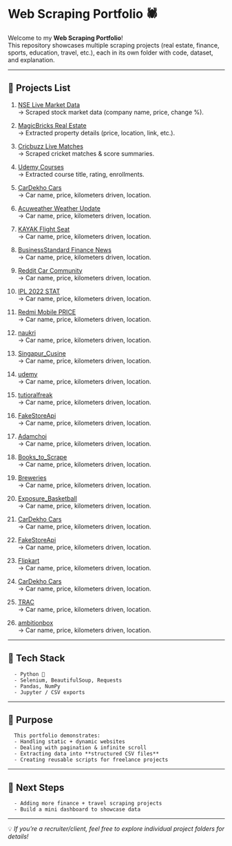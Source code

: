 # Web Scraping Portfolio 🕷️

Welcome to my **Web Scraping Portfolio**!  
This repository showcases multiple scraping projects (real estate, finance, sports, education, travel, etc.), each in its own folder with code, dataset, and explanation.

---

## 📌 Projects List
      
1. [NSE Live Market Data](./NSE/)  
   → Scraped stock market data (company name, price, change %).

2. [MagicBricks Real Estate](./magic_bricks/)  
   → Extracted property details (price, location, link, etc.).

3. [Cricbuzz Live Matches](./cricbuzz/)  
   → Scraped cricket matches & score summaries.

4. [Udemy Courses](./udemy/)  
   → Extracted course title, rating, enrollments.

5. [CarDekho Cars](./CarDekho/)  
   → Car name, price, kilometers driven, location.

5. [Acuweather Weather Update](./ACUWEATER/)  
   → Car name, price, kilometers driven, location.

5. [KAYAK Flight Seat](./CarDekho/)  
   → Car name, price, kilometers driven, location.

5. [BusinessStandard Finance News](./CarDekho/)  
   → Car name, price, kilometers driven, location.

5. [Reddit Car Community](./CarDekho/)  
   → Car name, price, kilometers driven, location.

5. [IPL 2022 STAT](./CarDekho/)  
   → Car name, price, kilometers driven, location.

5. [Redmi Mobile PRICE](./CarDekho/)  
   → Car name, price, kilometers driven, location.

5. [naukri](./naukri/)  
   → Car name, price, kilometers driven, location.

5. [Singapur_Cusine](./CarDekho/)  
   → Car name, price, kilometers driven, location.

5. [udemy](./CarDekho/)  
   → Car name, price, kilometers driven, location.

5. [tutioralfreak](./CarDekho/)  
   → Car name, price, kilometers driven, location.

5. [FakeStoreApi](./FakeStoreApi/)  
   → Car name, price, kilometers driven, location.

5. [Adamchoi](./Adamchoi/)  
   → Car name, price, kilometers driven, location.

5. [Books_to_Scrape](./Books_to_Scrape/)  
   → Car name, price, kilometers driven, location.

5. [Breweries](./Breweries/)  
   → Car name, price, kilometers driven, location.

5. [Exposure_Basketball](./Exposure_Basketball/)  
   → Car name, price, kilometers driven, location.

5. [CarDekho Cars](./CarDekho/)  
   → Car name, price, kilometers driven, location.
   
5. [FakeStoreApi](./FakeStoreApi/)  
   → Car name, price, kilometers driven, location.

5. [Flipkart](./Flipkart/)  
   → Car name, price, kilometers driven, location.

5. [CarDekho Cars](./CarDekho/)  
   → Car name, price, kilometers driven, location.

5. [TRAC](./TRAC/)  
   → Car name, price, kilometers driven, location.

5. [ambitionbox](./ambitionbox/)  
   → Car name, price, kilometers driven, location.


---

## 🔧 Tech Stack
      - Python 🐍  
      - Selenium, BeautifulSoup, Requests  
      - Pandas, NumPy  
      - Jupyter / CSV exports  

---

## 🎯 Purpose
      This portfolio demonstrates:
      - Handling static + dynamic websites  
      - Dealing with pagination & infinite scroll  
      - Extracting data into **structured CSV files**  
      - Creating reusable scripts for freelance projects  

---

## 🚀 Next Steps
      - Adding more finance + travel scraping projects  
      - Build a mini dashboard to showcase data  

---

💡 *If you’re a recruiter/client, feel free to explore individual project folders for details!*
